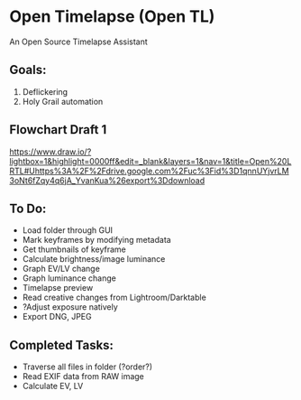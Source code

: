 # Open Timelapse (Open TL)
An Open Source Timelapse Assistant

## Goals:
1. Deflickering
2. Holy Grail automation

## Flowchart Draft 1
https://www.draw.io/?lightbox=1&highlight=0000ff&edit=_blank&layers=1&nav=1&title=Open%20LRTL#Uhttps%3A%2F%2Fdrive.google.com%2Fuc%3Fid%3D1qnnUYjvrLM3oNt6fZqy4q6jA_YvanKua%26export%3Ddownload

## To Do:
- Load folder through GUI
- Mark keyframes by modifying metadata
- Get thumbnails of keyframe
- Calculate brightness/image luminance
- Graph EV/LV change
- Graph luminance change
- Timelapse preview
- Read creative changes from Lightroom/Darktable
- ?Adjust exposure natively
- Export DNG, JPEG

## Completed Tasks:
- Traverse all files in folder (?order?)
- Read EXIF data from RAW image
- Calculate EV, LV
